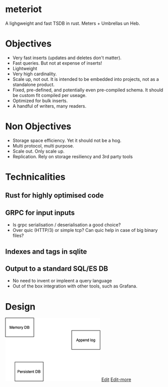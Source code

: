 # meteriot
A lighgweight and fast TSDB in rust.
Meters + Umbrellas un Heb.

# Objectives
* Very fast inserts (updates and deletes don't matter).
* Fast queries. But not at expense of inserts!
* Lightweight
* Very high cardinality.
* Scale up, not out. It is intended to be embedded into
projects, not as a standalone product.
* Fixed, pre-defined, and potentially even pre-compiled
schema. It should be custom fit compiled per useage.
* Optimized for bulk inserts.
* A handful of writers, many readers.

# Non Objectives
* Storage space efficiency. Yet it should not be a hog.
* Multi protocol, multi purpose.
* Scale out. Only scale up.
* Replication. Rely on storage resiliency and 3rd
party tools

# Technicalities
## Rust for highly optimised code

## GRPC for input inputs
* Is grpc serialisation / deserialisation a good choice?
* Over quic (HTTP/3) or simple tcp? Can quic help in case of big binary files?

## Indexes and tags in sqlite

## Output to a standard SQL/ES DB
* No need to invent or impleent a query language
* Out of the box integration with other tools, such as Grafana.

# Design
![arch_overview.png](arch_overview.png)
<a href="http://jgraph.github.io/drawio-github/edit-diagram.html?repo=meteriot&action=open&path=/arch_overview.drawio">Edit</a>
<a href="https://jgraph.github.io/drawio-github/edit-diagram.html?repo=meteriot&path=arch_overview.svg&pass= 9badb6cad0d5b9a9e7c3467990c090dbfd286876&user=shohamlevy">Edit-more</a>
